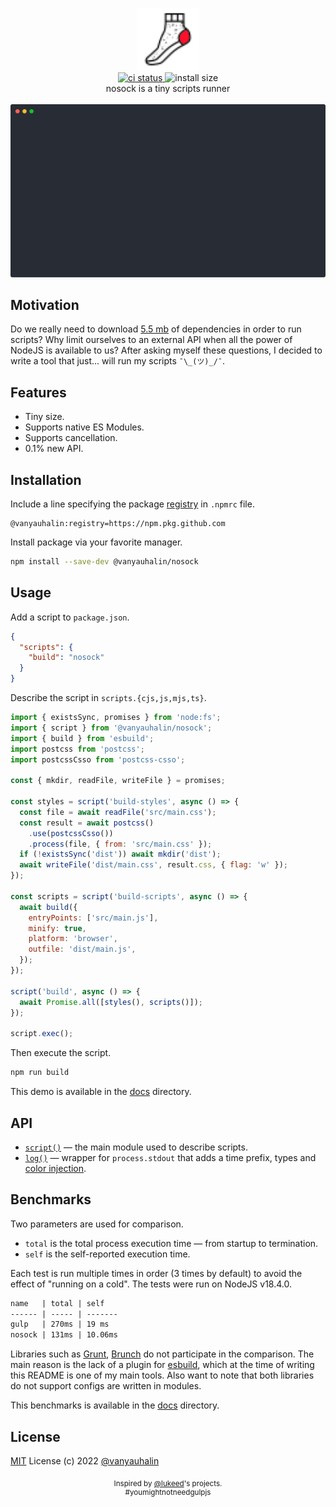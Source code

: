 <p align="center">
  <img
    alt="nosock logo"
    height="100"
    src="https://raw.githubusercontent.com/vanyauhalin/nosock/main/docs/assets/nosock.svg"
    width="100"
  />
  <br>
  <a href="https://github.com/vanyauhalin/nosock/actions">
    <img
      alt="ci status"
      src="https://github.com/vanyauhalin/nosock/workflows/ci/badge.svg"
    />
  </a>
  <img
    alt="install size"
    src="https://badgen.net/badge/install%20size/≈%20100%20kB/green"
  />
  <br>
  nosock is a tiny scripts runner
  <br>
  <br>
  <img
    alt="demo"
    src="https://raw.githubusercontent.com/vanyauhalin/nosock/main/docs/assets/demo.svg"
    width="600"
  />
</p>

## Motivation

Do we really need to download [5.5 mb](https://packagephobia.com/result?p=gulp@4.0.2) of dependencies in order to run scripts? Why limit ourselves to an external API when all the power of NodeJS is available to us? After asking myself these questions, I decided to write a tool that just... will run my scripts `¯\_(ツ)_/¯`.

## Features

- Tiny size.
- Supports native ES Modules.
- Supports cancellation.
- 0.1% new API.

## Installation

Include a line specifying the package [registry](https://docs.github.com/en/packages/working-with-a-github-packages-registry/working-with-the-npm-registry) in `.npmrc` file.

```properties
@vanyauhalin:registry=https://npm.pkg.github.com
```

Install package via your favorite manager.

```sh
npm install --save-dev @vanyauhalin/nosock
```

## Usage

Add a script to `package.json`.

```json
{
  "scripts": {
    "build": "nosock"
  }
}
```

Describe the script in `scripts.{cjs,js,mjs,ts}`.

```js
import { existsSync, promises } from 'node:fs';
import { script } from '@vanyauhalin/nosock';
import { build } from 'esbuild';
import postcss from 'postcss';
import postcssCsso from 'postcss-csso';

const { mkdir, readFile, writeFile } = promises;

const styles = script('build-styles', async () => {
  const file = await readFile('src/main.css');
  const result = await postcss()
    .use(postcssCsso())
    .process(file, { from: 'src/main.css' });
  if (!existsSync('dist')) await mkdir('dist');
  await writeFile('dist/main.css', result.css, { flag: 'w' });
});

const scripts = script('build-scripts', async () => {
  await build({
    entryPoints: ['src/main.js'],
    minify: true,
    platform: 'browser',
    outfile: 'dist/main.js',
  });
});

script('build', async () => {
  await Promise.all([styles(), scripts()]);
});

script.exec();
```

Then execute the script.

```sh
npm run build
```

This demo is available in the [docs](https://github.com/vanyauhalin/nosock/tree/main/docs/demo/scripts.js) directory.

## API

- [`script()`](https://github.com/vanyauhalin/nosock/tree/main/docs/scripter.md) — the main module used to describe scripts.
- [`log()`](https://github.com/vanyauhalin/nosock/tree/main/docs/logger.md) — wrapper for `process.stdout` that adds a time prefix, types and [color injection](https://github.com/vanyauhalin/nosock/tree/main/docs/logger.md#color-injection).

## Benchmarks

Two parameters are used for comparison.

- `total` is the total process execution time — from startup to termination.
- `self` is the self-reported execution time.

Each test is run multiple times in order (3 times by default) to avoid the effect of "running on a cold". The tests were run on NodeJS v18.4.0.

```txt
name   | total | self   
------ | ----- | -------
gulp   | 270ms | 19 ms
nosock | 131ms | 10.06ms
```

Libraries such as [Grunt](https://github.com/gruntjs/grunt), [Brunch](https://github.com/brunch/brunch) do not participate in the comparison. The main reason is the lack of a plugin for [esbuild](https://github.com/evanw/esbuild), which at the time of writing this README is one of my main tools. Also want to note that both libraries do not support configs are written in modules.

This benchmarks is available in the [docs](https://github.com/vanyauhalin/nosock/tree/main/docs/benchmarks/index.js) directory.

## License

[MIT](LICENSE) License (c) 2022 [@vanyauhalin](https://github.com/vanyauhalin)

<p align="center">
  <sub>
    Inspired by <a href="https://github.com/lukeed">@lukeed</a>'s projects.
  </sub>
  <br>
  <sup>
    #youmightnotneedgulpjs
  </sup>
</p>
